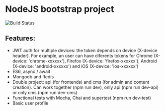 # NodeJS bootstrap project 
[![Build Status](http://api.travis-ci.org/oleurud/node-starter.svg?branch=master)](http://travis-ci.org/oleurud/node-starter)

## Features:
- JWT auth for multiple devices: the token depends on device (X-device header). For example, an user can have diferents tokens for Chrome (X-device: 'chrome-xxxxxx'), Firefox (X-device: 'firefox-xxxxxx'), Android (X-device: 'android-xxxxxx') and iOS (X-device: 'ios-xxxxxx') 
- ES6, async / await
- Mongodb and Redis
- Double project: api (for frontends) and cms (for admin and content creation). Can work together (npm run dev), only api (npm run dev-api) or only cms (npm run dev-cms)
- Functional tests with Mocha, Chai and supertest (npm run dev-test)
- Basic user profile
